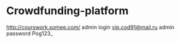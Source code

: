 # Crowdfunding-platform
http://courswork.somee.com/
admin login vip.cod91@mail.ru
admin password Pog123_
